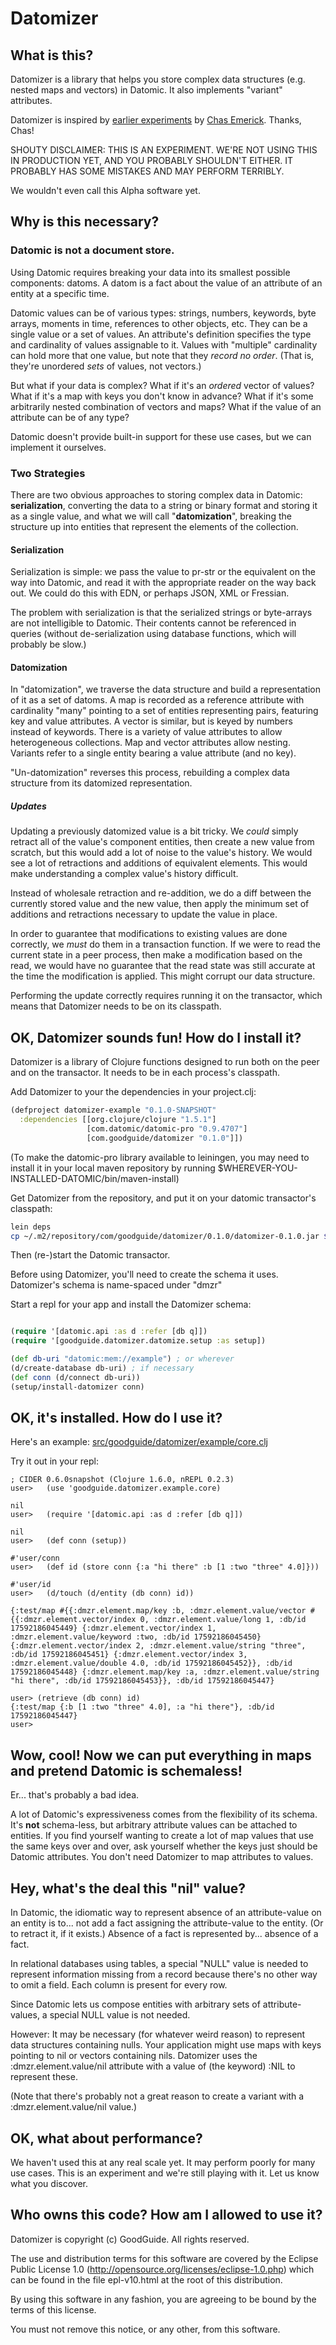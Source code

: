 # Datomizer

## What is this?

Datomizer is a library that helps you store complex data structures
(e.g. nested maps and vectors) in Datomic.  It also implements "variant"
attributes.  

Datomizer is inspired by [earlier experiments](https://gist.github.com/cemerick/3e615a4d42b88ccefdb4) by [Chas Emerick](https://gist.github.com/cemerick).  Thanks, Chas!

SHOUTY DISCLAIMER: THIS IS AN EXPERIMENT.  WE'RE NOT USING THIS IN
PRODUCTION YET, AND YOU PROBABLY SHOULDN'T EITHER.  IT PROBABLY HAS SOME
MISTAKES AND MAY PERFORM TERRIBLY.

We wouldn't even call this Alpha software yet.

## Why is this necessary?

### Datomic is not a document store.

Using Datomic requires breaking your data into its smallest possible
components: datoms.  A datom is a fact about the value of an attribute
of an entity at a specific time.

Datomic values can be of various types: strings, numbers, keywords, byte
arrays, moments in time, references to other objects, etc.  They can be
a single value or a set of values.  An attribute's definition specifies
the type and cardinality of values assignable to it.  Values with
"multiple" cardinality can hold more that one value, but note that they
*record no order*.  (That is, they're unordered *sets* of values, not
vectors.)

But what if your data is complex?  What if it's an *ordered* vector of
values?  What if it's a map with keys you don't know in advance?  What
if it's some arbitrarily nested combination of vectors and maps?  What
if the value of an attribute can be of any type?

Datomic doesn't provide built-in support for these use cases, but we can
implement it ourselves.

### Two Strategies

There are two obvious approaches to storing complex data in Datomic:
**serialization**, converting the data to a string or binary format and
storing it as a single value, and what we will call "**datomization**",
breaking the structure up into entities that represent the elements of
the collection.

#### Serialization

Serialization is simple: we pass the value to pr-str or the equivalent on
the way into Datomic, and read it with the appropriate reader on the way
back out.  We could do this with EDN, or perhaps JSON, XML or Fressian.

The problem with serialization is that the serialized strings or
byte-arrays are not intelligible to Datomic.  Their contents cannot be
referenced in queries (without de-serialization using database
functions, which will probably be slow.)

#### Datomization

In "datomization", we traverse the data structure and build a
representation of it as a set of datoms.  A map is recorded as a
reference attribute with cardinality "many" pointing to a set of
entities representing pairs, featuring key and value attributes.  A
vector is similar, but is keyed by numbers instead of keywords.  There
is a variety of value attributes to allow heterogeneous collections.
Map and vector attributes allow nesting.  Variants refer to a single
entity bearing a value attribute (and no key).

"Un-datomization" reverses this process, rebuilding a complex data
structure from its datomized representation.

##### Updates

Updating a previously datomized value is a bit tricky.  We *could*
simply retract all of the value's component entities, then create a new
value from scratch, but this would add a lot of noise to the value's
history.  We would see a lot of retractions and additions of equivalent
elements.  This would make understanding a complex value's history
difficult.

Instead of wholesale retraction and re-addition, we do a diff between
the currently stored value and the new value, then apply the minimum set
of additions and retractions necessary to update the value in place.

In order to guarantee that modifications to existing values are done
correctly, we *must* do them in a transaction function.  If we were to
read the current state in a peer process, then make a modification based
on the read, we would have no guarantee that the read state was still
accurate at the time the modification is applied.  This might corrupt
our data structure.

Performing the update correctly requires running it on the transactor,
which means that Datomizer needs to be on its classpath.

## OK, Datomizer sounds fun!  How do I install it?

Datomizer is a library of Clojure functions designed to run both on the
peer and on the transactor.  It needs to be in each process's classpath.

Add Datomizer to your the dependencies in your project.clj:

```clojure
(defproject datomizer-example "0.1.0-SNAPSHOT"
  :dependencies [[org.clojure/clojure "1.5.1"]
                 [com.datomic/datomic-pro "0.9.4707"]
                 [com.goodguide/datomizer "0.1.0"]])
```

(To make the datomic-pro library available to leiningen, you may need to
install it in your local maven repository by running
$WHEREVER-YOU-INSTALLED-DATOMIC/bin/maven-install)

Get Datomizer from the repository, and put it on your datomic
transactor's classpath:

```bash
lein deps
cp ~/.m2/repository/com/goodguide/datomizer/0.1.0/datomizer-0.1.0.jar $WHEREVER-YOU-INSTALLED-DATOMIC/lib/
```

Then (re-)start the Datomic transactor.

Before using Datomizer, you'll need to create the schema it uses.
Datomizer's schema is name-spaced under "dmzr"

Start a repl for your app and install the Datomizer schema:

```clojure

(require '[datomic.api :as d :refer [db q]])
(require '[goodguide.datomizer.datomize.setup :as setup])

(def db-uri "datomic:mem://example") ; or wherever
(d/create-database db-uri) ; if necessary
(def conn (d/connect db-uri))
(setup/install-datomizer conn)

```

## OK, it's installed.  How do I use it?

Here's an example: [src/goodguide/datomizer/example/core.clj](https://github.com/GoodGuide/datomizer/blob/master/src/goodguide/datomizer/example/core.clj)

Try it out in your repl:

```
; CIDER 0.6.0snapshot (Clojure 1.6.0, nREPL 0.2.3)
user>   (use 'goodguide.datomizer.example.core)

nil
user>   (require '[datomic.api :as d :refer [db q]])

nil
user>   (def conn (setup))

#'user/conn
user>   (def id (store conn {:a "hi there" :b [1 :two "three" 4.0]}))

#'user/id
user>   (d/touch (d/entity (db conn) id))

{:test/map #{{:dmzr.element.map/key :b, :dmzr.element.value/vector #{{:dmzr.element.vector/index 0, :dmzr.element.value/long 1, :db/id 17592186045449} {:dmzr.element.vector/index 1, :dmzr.element.value/keyword :two, :db/id 17592186045450} {:dmzr.element.vector/index 2, :dmzr.element.value/string "three", :db/id 17592186045451} {:dmzr.element.vector/index 3, :dmzr.element.value/double 4.0, :db/id 17592186045452}}, :db/id 17592186045448} {:dmzr.element.map/key :a, :dmzr.element.value/string "hi there", :db/id 17592186045453}}, :db/id 17592186045447}

user> (retrieve (db conn) id)
{:test/map {:b [1 :two "three" 4.0], :a "hi there"}, :db/id 17592186045447}
user> 
```

## Wow, cool!  Now we can put everything in maps and pretend Datomic is schemaless!

Er... that's probably a bad idea.

A lot of Datomic's expressiveness comes from the flexibility of its
schema.  It's **not** schema-less, but arbitrary attribute values can be
attached to entities.  If you find yourself wanting to create a lot of
map values that use the same keys over and over, ask yourself whether
the keys just should be Datomic attributes.  You don't need Datomizer to
map attributes to values.

## Hey, what's the deal this "nil" value?

In Datomic, the idiomatic way to represent absence of an attribute-value
on an entity is to... not add a fact assigning the attribute-value to
the entity.  (Or to retract it, if it exists.)  Absence of a fact is
represented by... absence of a fact.

In relational databases using tables, a special "NULL" value is needed
to represent information missing from a record because there's no other
way to omit a field.  Each column is present for every row.

Since Datomic lets us compose entities with arbitrary sets of
attribute-values, a special NULL value is not needed.

However: It may be necessary (for whatever weird reason) to represent
data structures containing nulls.  Your application might use maps with
keys pointing to nil or vectors containing nils.  Datomizer uses the
:dmzr.element.value/nil attribute with a value of (the keyword) :NIL to
represent these.

(Note that there's probably not a great reason to create a variant with
a :dmzr.element.value/nil value.)

## OK, what about performance?

We haven't used this at any real scale yet.  It may perform poorly for
many use cases.  This is an experiment and we're still playing with it.
Let us know what you discover.

## Who owns this code?  How am I allowed to use it?

Datomizer is copyright (c) GoodGuide.  All rights reserved.

The use and distribution terms for this software are covered by the
Eclipse Public License 1.0
(http://opensource.org/licenses/eclipse-1.0.php) which can be found in
the file epl-v10.html at the root of this distribution.

By using this software in any fashion, you are agreeing to be bound by
the terms of this license.

You must not remove this notice, or any other, from this software.
